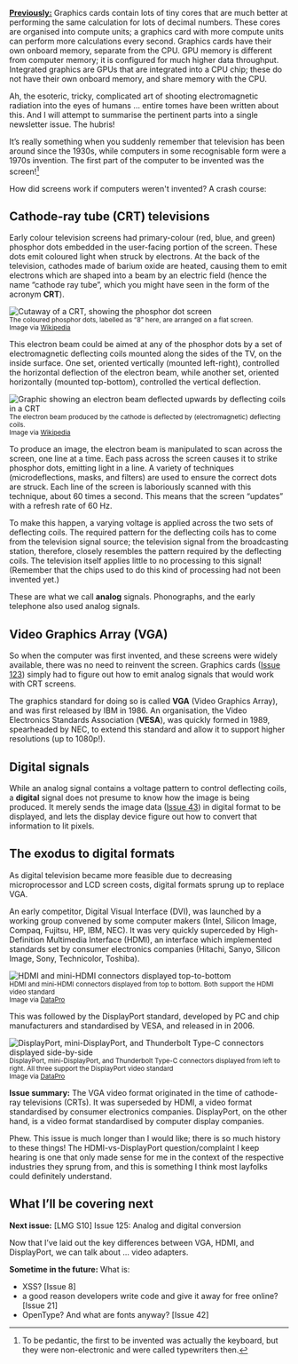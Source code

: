 [**Previously:**](https://buttondown.email/laymansguide/archive/) Graphics cards contain lots of tiny cores that are much better at performing the same calculation for lots of decimal numbers. These cores are organised into compute units; a graphics card with more compute units can perform more calculations every second. Graphics cards have their own onboard memory, separate from the CPU. GPU memory is different from computer memory; it is configured for much higher data throughput. Integrated graphics are GPUs that are integrated into a CPU chip; these do not have their own onboard memory, and share memory with the CPU.

Ah, the esoteric, tricky, complicated art of shooting electromagnetic radiation into the eyes of humans … entire tomes have been written about this. And I will attempt to summarise the pertinent parts into a single newsletter issue. The hubris!

It’s really something when you suddenly remember that television has been around since the 1930s, while computers in some recognisable form were a 1970s invention. The first part of the computer to be invented was the screen![^1]

[^1]: To be pedantic, the first to be invented was actually the keyboard, but they were non-electronic and were called typewriters then.

How did screens work if computers weren't invented? A crash course:

## Cathode-ray tube (CRT) televisions

Early colour television screens had primary-colour (red, blue, and green) phosphor dots embedded in the user-facing portion of the screen. These dots emit coloured light when struck by electrons. At the back of the television, cathodes made of barium oxide are heated, causing them to emit electrons which are shaped into a beam by an electric field (hence the name “cathode ray tube”, which you might have seen in the form of the acronym **CRT**).

![Cutaway of a CRT, showing the phosphor dot screen](https://raw.githubusercontent.com/ngjunsiang/laymansguide/release/season10/issue124/issue124_01.png)<br />
<small>The coloured phosphor dots, labelled as “8” here, are arranged on a flat screen.<br />Image via [Wikipedia](https://en.wikipedia.org/wiki/Cathode-ray_tube)</small>

This electron beam could be aimed at any of the phosphor dots by a set of electromagnetic deflecting coils mounted along the sides of the TV, on the inside surface. One set, oriented vertically (mounted left-right), controlled the horizontal deflection of the electron beam, while another set, oriented horizontally (mounted top-bottom), controlled the vertical deflection.

![Graphic showing an electron beam deflected upwards by deflecting coils in a CRT](https://raw.githubusercontent.com/ngjunsiang/laymansguide/release/season10/issue124/issue124_02.png)<br />
<small>The electron beam produced by the cathode is deflected by (electromagnetic) deflecting coils.<br />Image via [Wikipedia](https://en.wikipedia.org/wiki/Cathode-ray_tube)</small>

To produce an image, the electron beam is manipulated to scan across the screen, one line at a time. Each pass across the screen causes it to strike phosphor dots, emitting light in a line. A variety of techniques (microdeflections, masks, and filters) are used to ensure the correct dots are struck. Each line of the screen is laboriously scanned with this technique, about 60 times a second. This means that the screen “updates” with a refresh rate of 60 Hz.

To make this happen, a varying voltage is applied across the two sets of deflecting coils. The required pattern for the deflecting coils has to come from the television signal source; the television signal from the broadcasting station, therefore, closely resembles the pattern required by the deflecting coils. The television itself applies little to no processing to this signal! (Remember that the chips used to do this kind of processing had not been invented yet.)

These are what we call **analog** signals. Phonographs, and the early telephone also used analog signals.

## Video Graphics Array (VGA)

So when the computer was first invented, and these screens were widely available, there was no need to reinvent the screen. Graphics cards ([Issue 123](https://buttondown.email/laymansguide/archive/lmg-s10-issue-123-graphics-cards-the-pixel-factory/)) simply had to figure out how to emit analog signals that would work with CRT screens.

The graphics standard for doing so is called **VGA** (Video Graphics Array), and was first released by IBM in 1986. An organisation, the Video Electronics Standards Association (**VESA**), was quickly formed in 1989, spearheaded by NEC, to extend this standard and allow it to support higher resolutions (up to 1080p!).

## Digital signals

While an analog signal contains a voltage pattern to control deflecting coils, a **digital** signal does not presume to know how the image is being produced. It merely sends the image data ([Issue 43](https://buttondown.email/laymansguide/archive/lmg-s4-issue-43-images-a-mosaic-of-3-colours/)) in digital format to be displayed, and lets the display device figure out how to convert that information to lit pixels.

## The exodus to digital formats

As digital television became more feasible due to decreasing microprocessor and LCD screen costs, digital formats sprung up to replace VGA.

An early competitor, Digital Visual Interface (DVI), was launched by a working group convened by some computer makers (Intel, Silicon Image, Compaq, Fujitsu, HP, IBM, NEC). It was very quickly superceded by High-Definition Multimedia Interface (HDMI), an interface which implemented standards set by consumer electronics companies (Hitachi, Sanyo, Silicon Image, Sony, Technicolor, Toshiba).

![HDMI and mini-HDMI connectors displayed top-to-bottom](https://raw.githubusercontent.com/ngjunsiang/laymansguide/release/season10/issue124/issue124_03.jpg)<br />
<small>HDMI and mini-HDMI connectors displayed from top to bottom. Both support the HDMI video standard<br />Image via [DataPro](https://www.datapro.net/techinfo/hdmi_info.html)</small>

This was followed by the DisplayPort standard, developed by PC and chip manufacturers and standardised by VESA, and released in in 2006.

![DisplayPort, mini-DisplayPort, and Thunderbolt Type-C connectors displayed side-by-side](https://raw.githubusercontent.com/ngjunsiang/laymansguide/release/season10/issue124/issue124_04.jpg)<br />
<small>DisplayPort, mini-DisplayPort, and Thunderbolt Type-C connectors displayed from left to right. All three support the DisplayPort video standard<br />Image via [DataPro](https://www.datapro.net/techinfo/displayport_info.html)</small>

**Issue summary:** The VGA video format originated in the time of cathode-ray televisions (CRTs). It was superseded by HDMI, a video format standardised by consumer electronics companies. DisplayPort, on the other hand, is a video format standardised by computer display companies.

Phew. This issue is much longer than I would like; there is so much history to these things! The HDMI-vs-DisplayPort question/complaint I keep hearing is one that only made sense for me in the context of the respective industries they sprung from, and this is something I think most layfolks could definitely understand.

## What I’ll be covering next

**Next issue:** [LMG S10] Issue 125: Analog and digital conversion

Now that I’ve laid out the key differences between VGA, HDMI, and DisplayPort, we can talk about ... video adapters.

**Sometime in the future:** What is:

- XSS? [Issue 8]
- a good reason developers write code and give it away for free online? [Issue 21]
- OpenType? And what are fonts anyway? [Issue 42]
